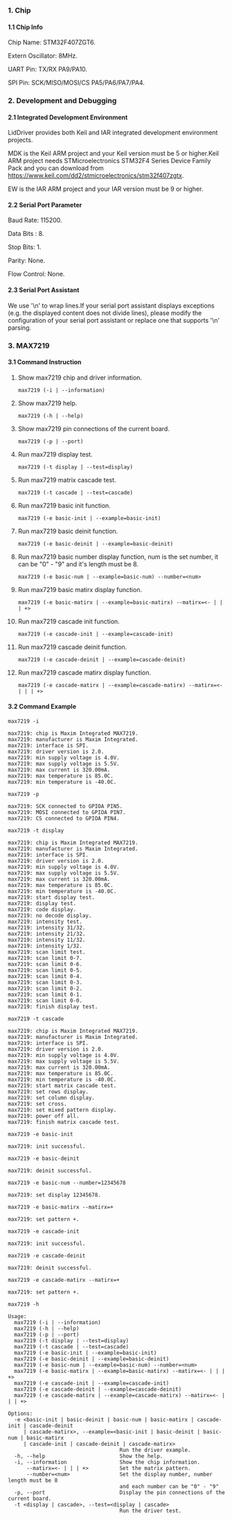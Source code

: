 ### 1. Chip

#### 1.1 Chip Info

Chip Name: STM32F407ZGT6.

Extern Oscillator: 8MHz.

UART Pin: TX/RX PA9/PA10.

SPI Pin: SCK/MISO/MOSI/CS  PA5/PA6/PA7/PA4.

### 2. Development and Debugging

#### 2.1 Integrated Development Environment

LidDriver provides both Keil and IAR integrated development environment projects.

MDK is the Keil ARM project and your Keil version must be 5 or higher.Keil ARM project needs STMicroelectronics STM32F4 Series Device Family Pack and you can download from https://www.keil.com/dd2/stmicroelectronics/stm32f407zgtx.

EW is the IAR ARM project and your IAR version must be 9 or higher.

#### 2.2 Serial Port Parameter

Baud Rate: 115200.

Data Bits : 8.

Stop Bits: 1.

Parity: None.

Flow Control: None.

#### 2.3 Serial Port Assistant

We use '\n' to wrap lines.If your serial port assistant displays exceptions (e.g. the displayed content does not divide lines), please modify the configuration of your serial port assistant or replace one that supports '\n' parsing.

### 3. MAX7219

#### 3.1 Command Instruction

1. Show max7219 chip and driver information.

   ```shell
   max7219 (-i | --information)
   ```

2. Show max7219 help.

   ```shell
   max7219 (-h | --help)
   ```

3. Show max7219 pin connections of the current board.

   ```shell
   max7219 (-p | --port)
   ```

4. Run max7219 display test.

   ```shell
   max7219 (-t display | --test=display)
   ```

5. Run max7219 matrix cascade test.

   ```shell
   max7219 (-t cascade | --test=cascade)
   ```

6. Run max7219 basic init function.

   ```shell
   max7219 (-e basic-init | --example=basic-init)
   ```

7. Run max7219 basic deinit function.

   ```shell
   max7219 (-e basic-deinit | --example=basic-deinit)
   ```

8. Run max7219 basic number display function, num is the set number, it can be "0" - "9" and it's length must be 8.

   ```shell
   max7219 (-e basic-num | --example=basic-num) --number=<num>
   ```

9. Run max7219 basic matirx display function.

   ```shell
   max7219 (-e basic-matirx | --example=basic-matirx) --matirx=<- | | | +>
   ```

10. Run max7219 cascade init function.

    ```shell
    max7219 (-e cascade-init | --example=cascade-init)
    ```

11. Run max7219 cascade deinit function.

    ```shell
    max7219 (-e cascade-deinit | --example=cascade-deinit)
    ```

12. Run max7219 cascade matirx display function.

    ```shell
    max7219 (-e cascade-matirx | --example=cascade-matirx) --matirx=<- | | | +>
    ```

#### 3.2 Command Example

```shell
max7219 -i

max7219: chip is Maxim Integrated MAX7219.
max7219: manufacturer is Maxim Integrated.
max7219: interface is SPI.
max7219: driver version is 2.0.
max7219: min supply voltage is 4.0V.
max7219: max supply voltage is 5.5V.
max7219: max current is 320.00mA.
max7219: max temperature is 85.0C.
max7219: min temperature is -40.0C.
```

```shell
max7219 -p

max7219: SCK connected to GPIOA PIN5.
max7219: MOSI connected to GPIOA PIN7.
max7219: CS connected to GPIOA PIN4.
```

```shell
max7219 -t display

max7219: chip is Maxim Integrated MAX7219.
max7219: manufacturer is Maxim Integrated.
max7219: interface is SPI.
max7219: driver version is 2.0.
max7219: min supply voltage is 4.0V.
max7219: max supply voltage is 5.5V.
max7219: max current is 320.00mA.
max7219: max temperature is 85.0C.
max7219: min temperature is -40.0C.
max7219: start display test.
max7219: display test.
max7219: code display.
max7219: no decode display.
max7219: intensity test.
max7219: intensity 31/32.
max7219: intensity 21/32.
max7219: intensity 11/32.
max7219: intensity 1/32.
max7219: scan limit test.
max7219: scan limit 0-7.
max7219: scan limit 0-6.
max7219: scan limit 0-5.
max7219: scan limit 0-4.
max7219: scan limit 0-3.
max7219: scan limit 0-2.
max7219: scan limit 0-1.
max7219: scan limit 0-0.
max7219: finish display test.
```

```shell
max7219 -t cascade

max7219: chip is Maxim Integrated MAX7219.
max7219: manufacturer is Maxim Integrated.
max7219: interface is SPI.
max7219: driver version is 2.0.
max7219: min supply voltage is 4.0V.
max7219: max supply voltage is 5.5V.
max7219: max current is 320.00mA.
max7219: max temperature is 85.0C.
max7219: min temperature is -40.0C.
max7219: start matrix cascade test.
max7219: set rows display.
max7219: set column display.
max7219: set cross.
max7219: set mixed pattern display.
max7219: power off all.
max7219: finish matrix cascade test.
```

```shell
max7219 -e basic-init

max7219: init successful.
```

```shell
max7219 -e basic-deinit

max7219: deinit successful.
```

```shell
max7219 -e basic-num --number=12345678

max7219: set display 12345678.
```

```shell
max7219 -e basic-matirx --matirx=+

max7219: set pattern +.
```

```shell
max7219 -e cascade-init

max7219: init successful.
```

```shell
max7219 -e cascade-deinit

max7219: deinit successful.
```

```shell
max7219 -e cascade-matirx --matirx=+

max7219: set pattern +.
```

```shell
max7219 -h

Usage:
  max7219 (-i | --information)
  max7219 (-h | --help)
  max7219 (-p | --port)
  max7219 (-t display | --test=display)
  max7219 (-t cascade | --test=cascade)
  max7219 (-e basic-init | --example=basic-init)
  max7219 (-e basic-deinit | --example=basic-deinit)
  max7219 (-e basic-num | --example=basic-num) --number=<num>
  max7219 (-e basic-matirx | --example=basic-matirx) --matirx=<- | | | +>
  max7219 (-e cascade-init | --example=cascade-init)
  max7219 (-e cascade-deinit | --example=cascade-deinit)
  max7219 (-e cascade-matirx | --example=cascade-matirx) --matirx=<- | | | +>

Options:
  -e <basic-init | basic-deinit | basic-num | basic-matirx | cascade-init | cascade-deinit
     | cascade-matirx>, --example=<basic-init | basic-deinit | basic-num | basic-matirx
     | cascade-init | cascade-deinit | cascade-matirx>
                                    Run the driver example.
  -h, --help                        Show the help.
  -i, --information                 Show the chip information.
      --matirx=<- | | | +>          Set the matrix pattern.
      --number=<num>                Set the display number, number length must be 8
                                    and each number can be "0" - "9"
  -p, --port                        Display the pin connections of the current board.
  -t <display | cascade>, --test=<display | cascade>
                                    Run the driver test.
```

